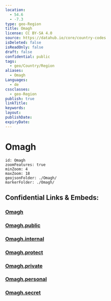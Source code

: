 ```yaml
---
location:
  - 54.6
  - -7.3
type: geo-Region
title: Omagh
license: CC BY-SA 4.0
source: https://datahub.io/core/country-codes
isDeleted: false
isReadOnly: false
draft: false
confidential: public
tags:
  - geo/Country/Region
aliases:
  - Omagh
Languages:
  - de
cssclasses:
  - geo-Region
publish: true
linkTitle:
keywords:
layout:
publishDate:
expiryDate:
---
```


# Omagh

```leaflet
id: Omagh
zoomFeatures: true 
minZoom: 4 
maxZoom: 18
geojsonFolder: ./Omagh/
markerFolder: ./Omagh/
```


## Confidential Links & Embeds: 

### [Omagh](/_Standards/Earth/Continent/Europe/Europe~North/UK/Ireland~North/counties~Ireland~North/Fermanagh_and_Omagh/cities~FermanaghandOmagh/Omagh.md) 

### [Omagh.public](/_public/Earth/Continent/Europe/Europe~North/UK/Ireland~North/counties~Ireland~North/Fermanagh_and_Omagh/cities~FermanaghandOmagh/Omagh.public.md) 

### [Omagh.internal](/_internal/Earth/Continent/Europe/Europe~North/UK/Ireland~North/counties~Ireland~North/Fermanagh_and_Omagh/cities~FermanaghandOmagh/Omagh.internal.md) 

### [Omagh.protect](/_protect/Earth/Continent/Europe/Europe~North/UK/Ireland~North/counties~Ireland~North/Fermanagh_and_Omagh/cities~FermanaghandOmagh/Omagh.protect.md) 

### [Omagh.private](/_private/Earth/Continent/Europe/Europe~North/UK/Ireland~North/counties~Ireland~North/Fermanagh_and_Omagh/cities~FermanaghandOmagh/Omagh.private.md) 

### [Omagh.personal](/_personal/Earth/Continent/Europe/Europe~North/UK/Ireland~North/counties~Ireland~North/Fermanagh_and_Omagh/cities~FermanaghandOmagh/Omagh.personal.md) 

### [Omagh.secret](/_secret/Earth/Continent/Europe/Europe~North/UK/Ireland~North/counties~Ireland~North/Fermanagh_and_Omagh/cities~FermanaghandOmagh/Omagh.secret.md)

